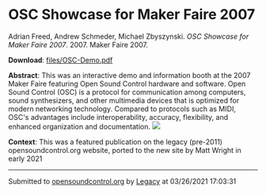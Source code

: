 # OSC Showcase for Maker Faire 2007

Adrian Freed, Andrew Schmeder, Michael Zbyszynski. *OSC Showcase for Maker Faire 2007*. 2007.  Maker Faire 2007. 

**Download**: [files/OSC-Demo.pdf](../files/OSC-Demo.pdf)

**Abstract**: This was an interactive demo and information booth at the 2007 Maker Faire featuring Open Sound Control hardware and software. Open Sound Control (OSC) is a protocol for communication among computers, sound synthesizers, and other multimedia devices that is optimized for modern networking technology. Compared to protocols such as MIDI, OSC's advantages include interoperability, accuracy, flexibility, and enhanced organization and documentation. ![](http://farm1.static.flickr.com/206/507425696_599591cb2b_o.jpg)

**Context**: This was a featured publication on the legacy (pre-2011) opensoundcontrol.org website, ported to the new site by Matt Wright in early 2021

---
Submitted to [opensoundcontrol.org](https://opensoundcontrol.org) by [Legacy](https://web.archive.org) at 03/26/2021 17:03:31
